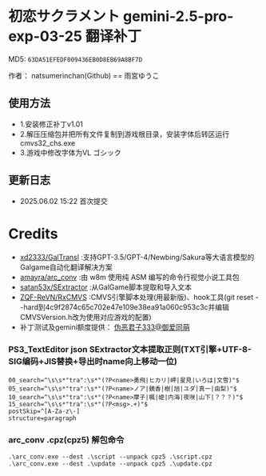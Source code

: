 # 初恋サクラメント gemini-2.5-pro-exp-03-25 翻译补丁

MD5: `63DA51EFEDF009436EB0D8EB69A8BF7D`

作者： natsumerinchan(Github) == 雨宮ゆうこ

## 使用方法
- 1.安装修正补丁v1.01
- 2.解压压缩包并把所有文件复制到游戏根目录，安装字体后转区运行cmvs32_chs.exe
- 3.游戏中修改字体为VL ゴシック

## 更新日志
- 2025.06.02 15:22 首次提交

# Credits

- [xd2333/GalTransl](https://github.com/xd2333/GalTransl.git) :支持GPT-3.5/GPT-4/Newbing/Sakura等大语言模型的Galgame自动化翻译解决方案
- [amayra/arc_conv](https://github.com/amayra/arc_conv.git) :由 w8m 使用纯 ASM 编写的命令行视觉小说工具包
- [satan53x/SExtractor](https://github.com/satan53x/SExtractor.git) :从GalGame脚本提取和导入文本
- [ZQF-ReVN/RxCMVS](https://github.com/ZQF-ReVN/RxCMVS.git) :CMVS引擎脚本处理(用最新版)、hook工具(git reset --hard到4c9f2874c65c702e47e109e38ea91a060c953c3c并编辑CMVSVersion.h改为使用对应游戏的配置)
- 补丁测试及gemini额度提供： [伪恶君子333@御爱同萌](https://www.ai2.moe/profile/9569-伪恶君子333/)

### PS3_TextEditor json SExtractor文本提取正则(TXT引擎+UTF-8-SIG编码+JIS替换+导出时name向上移动一位)
```
00_search=^\s\s*"tra":\s*"(?P<name>勇飛|ヒカリ|岬|星見|いろは|文雪)"$
05_search=^\s\s*"tra":\s*"(?P<name>ノア|鏡香|樹|旭|ユダ|真一|由梨)"$
10_search=^\s\s*"tra":\s*"(?P<name>摩子|楓|姫|内海|夜咲|山下|？？？)"$
15_search=^\s\s*"tra":\s*"(?P<msg>.+)"$
postSkip=^[A-Za-z\-]
structure=paragraph
```

### arc_conv .cpz(cpz5) 解包命令
```
.\arc_conv.exe --dest .\script --unpack cpz5 .\script.cpz
.\arc_conv.exe --dest .\update --unpack cpz5 .\update.cpz
```